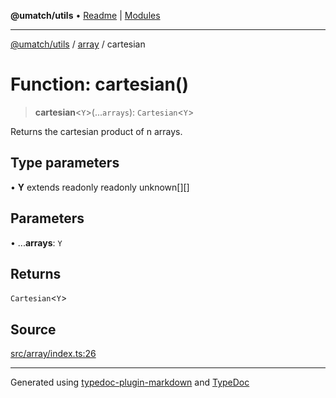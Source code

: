**@umatch/utils** • [Readme](../../index.md) \| [Modules](../../modules.md)

***

[@umatch/utils](../../modules.md) / [array](../index.md) / cartesian

# Function: cartesian()

> **cartesian**\<`Y`\>(...`arrays`): `Cartesian`\<`Y`\>

Returns the cartesian product of n arrays.

## Type parameters

• **Y** extends readonly readonly unknown[][]

## Parameters

• ...**arrays**: `Y`

## Returns

`Cartesian`\<`Y`\>

## Source

[src/array/index.ts:26](https://github.com/umatch-oficial/utils/blob/c1935bc/src/array/index.ts#L26)

***

Generated using [typedoc-plugin-markdown](https://www.npmjs.com/package/typedoc-plugin-markdown) and [TypeDoc](https://typedoc.org/)
